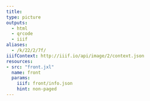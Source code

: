 ```yaml
---
title:
type: picture
outputs:
  - html
  - qrcode
  - iiif
aliases:
  - /k/22/2/7f/
iiifContext: http://iiif.io/api/image/2/context.json
resources:
- src: "front.jxl"
  name: front
  params:
    iiif: front/info.json
    hint: non-paged
---
```

